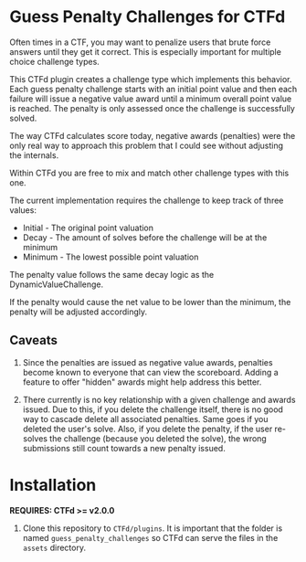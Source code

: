 # Guess Penalty Challenges for CTFd

Often times in a CTF, you may want to penalize users that brute force answers
until they get it correct. This is especially important for multiple choice
challenge types.

This CTFd plugin creates a challenge type which implements this behavior.
Each guess penalty challenge starts with an initial point value and then
each failure will issue a negative value award until a minimum overall point
value is reached. The penalty is only assessed once the challenge is successfully
solved.

The way CTFd calculates score today, negative awards (penalties) were the only
real way to approach this problem that I could see without adjusting the internals.

Within CTFd you are free to mix and match other challenge types with this one.

The current implementation requires the challenge to keep track of three values:

 * Initial - The original point valuation
 * Decay - The amount of solves before the challenge will be at the minimum
 * Minimum - The lowest possible point valuation

The penalty value follows the same decay logic as the DynamicValueChallenge.

If the penalty would cause the net value to be lower than the minimum, the penalty
will be adjusted accordingly.

## Caveats

1. Since the penalties are issued as negative value awards, penalties become
known to everyone that can view the scoreboard. Adding a feature to offer
"hidden" awards might help address this better.

2. There currently is no key relationship with a given challenge and awards issued.
Due to this, if you delete the challenge itself, there is no good way to cascade
delete all associated penalties. Same goes if you deleted the user's solve.
Also, if you delete the penalty, if the user re-solves the challenge (because you
deleted the solve), the wrong submissions still count towards a new penalty issued.

# Installation

**REQUIRES: CTFd >= v2.0.0**

1. Clone this repository to `CTFd/plugins`. It is important that the folder is
named `guess_penalty_challenges` so CTFd can serve the files in the `assets`
directory.

